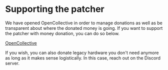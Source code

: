 # Supporting the patcher

We have opened OpenCollective in order to manage donations as well as be transparent about where the donated money is going. If you want to support the patcher with money donation, you can do so below.

[OpenCollective](https://opencollective.com/oclp-mod)

If you wish, you can also donate legacy hardware you don't need anymore as long as it makes sense logistically. In this case, reach out on the Discord server.

